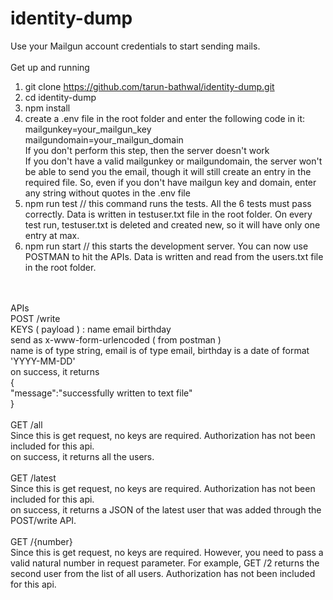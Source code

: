 # identity-dump
Use your Mailgun account credentials to start sending mails.<br />
<br />
Get up and running<br />
1. git clone https://github.com/tarun-bathwal/identity-dump.git <br />
2. cd identity-dump<br />
3. npm install<br />
4. create a .env file in the root folder and enter the following code in it:<br />
mailgunkey=your_mailgun_key<br />
mailgundomain=your_mailgun_domain<br />
If you don't perform this step, then the server doesn't work<br />
If you don't have a valid mailgunkey or mailgundomain, the server won't be able to send you the email, though it will still create an entry in the required file. So, even if you don't have mailgun key and domain, enter any string without quotes in the .env file<br />
4. npm run test // this command runs the tests. All the 6 tests must pass correctly. Data is written in testuser.txt file in the root folder. On every test run, testuser.txt is deleted and created new, so it will have only one entry at max.<br />
5. npm run start // this starts the development server. You can now use POSTMAN to hit the APIs. Data is written and read from the users.txt file in the root folder.<br />
<br />
<br />
APIs
<br />
POST /write<br />
KEYS ( payload ) : name email birthday<br />
send as x-www-form-urlencoded ( from postman ) <br />
name is of type string, email is of type email, birthday is a date of format 'YYYY-MM-DD'<br />
on success, it returns<br />
{<br />
  "message":"successfully written to text file"<br />
}<br />
<br />
GET /all<br />
Since this is get request, no keys are required. Authorization has not been included for this api.<br />
on success, it returns all the users.<br />
<br />
GET /latest<br />
Since this is get request, no keys are required. Authorization has not been included for this api.<br />
on success, it returns a JSON of the latest user that was added through the POST/write API.<br />
<br />
GET /{number}<br />
Since this is get request, no keys are required. However, you need to pass a valid natural number in request parameter. For example, GET /2 returns the second user from the list of all users. Authorization has not been included for this api.<br />
<br />

